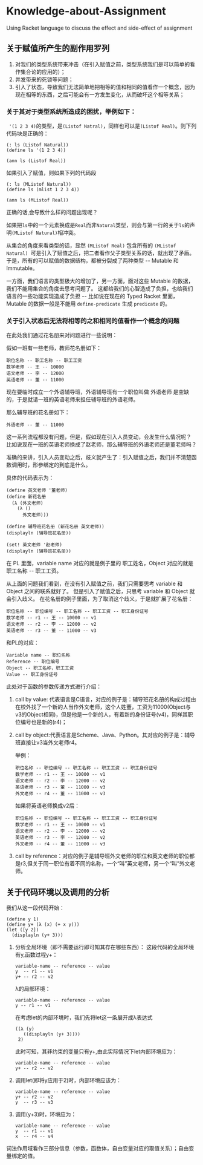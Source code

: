 # Knowledge-about-Assignment
Using Racket language to discuss the effect and side-effect of assignment 

## 关于赋值所产生的副作用罗列
1. 对我们的类型系统带来冲击（在引入赋值之前，类型系统我们是可以简单的看作集合论的应用的）；
2. 并发带来的死锁等问题；
3. 引入了状态，导致我们无法简单地把相等的值和相同的值看作一个概念，因为现在相等的东西，之后可能会有一方发生变化，从而破坏这个相等关系；

### 关于其对于类型系统所造成的困扰，举例如下：
`` '(1 2 3 4)``的类型，是``(Listof Natral)``，同样也可以是``(Listof Real)``。则下列代码块是正确的：
``` Racket
(: ls (Listof Natural))
(define ls '(1 2 3 4))

(ann ls (Listof Real))
```

如果引入了赋值，则如果下列的代码段
``` Racket
(: ls (MListof Natural))
(define ls (mlist 1 2 3 4))

(ann ls (MListof Real))
```
正确的话,会导致什么样的问题出现呢？

如果把``ls``中的一个元素换成是``Real``而非``Natural``类型，则会与第一行的关于``ls``的声明``(MListof Natural)``相冲突。

从集合的角度来看类型的话，显然 ``(MListof Real)`` 包含所有的 ``(MListof Natural) ``可是引入了赋值之后，把二者看作父子类型关系的话，就出现了矛盾。
于是，所有的可以赋值的数据结构，都被分裂成了两种类型 -- Mutable 和 Immutable。

一方面，我们语言的类型极大的增加了，另一方面，面对这些 Mutable 的数据，我们不能用集合的角度去思考问题了。
这都给我们的心智造成了负担，也给我们语言的一些功能实现造成了负担 -- 比如说在现在的 Typed Racket 里面，Mutable 的数据一般是不能用 ``define-predicate`` 生成 ``predicate`` 的。

### 关于引入状态后无法将相等的之和相同的值看作一个概念的问题

在此处我们通过花名册来对问题进行一些说明：

假如一班有一些老师，教师花名册如下：
```
职位名称 -- 职工名称 -- 职工工资
数学老师 -- 王 -- 10000
语文老师 -- 李 -- 12000
英语老师 -- 董 -- 11000
```

现在要临时成立一个外语辅导班，外语辅导班有一个职位叫做 外语老师 是空缺的，于是就请一班的英语老师来担任辅导班的外语老师。

那么辅导班的花名册如下：
```
外语老师 -- 董 -- 11000
```

这一系列流程都没有问题，但是，假如现在引入人员变动，会发生什么情况呢？
比如说现在一班的英语老师换成了赵老师，那么辅导班的外语老师还是董老师吗？

准确的来讲，引入人员变动之后，歧义就产生了：引入赋值之后，我们并不清楚函数调用时，形参绑定的到底是什么。

具体的代码表示为：
``` Racket
(define 英文老师 '董老师)
(define 新花名册
  (λ (外文老师)
    (λ ()
      外文老师)))

(define 辅导班花名册 (新花名册 英文老师))
(displayln (辅导班花名册))

(set! 英文老师 '赵老师)
(displayln (辅导班花名册))
```

在 PL 里面，variable name 对应的就是例子里的 职工姓名，Object 对应的就是 职工名称 -- 职工工资。

从上面的问题我们看到，在没有引入赋值之前，我们只需要思考 variable 和 Object 之间的联系就好了。
但是引入了赋值之后，只思考 variable 和 Object 就会引入歧义。
在花名册的例子里面，为了取消这个歧义，于是就扩展了花名册：

```
职位名称 -- 职位编号 -- 职工名称 -- 职工工资 -- 职工身份证号
数学老师 -- r1 -- 王 -- 10000 -- v1
语文老师 -- r2 -- 李 -- 12000 -- v2
英语老师 -- r3 -- 董 -- 11000 -- v3
```

和PL的对应：
```
Variable name -- 职位名称
Reference -- 职位编号
Object -- 职工名称，职工工资
Value -- 职工身份证号
```

此处对于函数的参数传递方式进行介绍：
1. call by value: 代表语言是C语言，对应的例子是：辅导班花名册的构成过程由在校外找了一个新的人当作外文老师，这个人姓董，工资为11000(Object与v3的Object相同)，但是他是一个新的人，有着新的身份证号(v4)，同样其职位编号也是新的(r4)；
2. call by object:代表语言是Scheme、Java、Python。其对应的例子是：辅导班直接让v3当外文老师r4。
   
   举例：
   ```
   职位名称 -- 职位编号 -- 职工名称 -- 职工工资 -- 职工身份证号
   数学老师 -- r1 -- 王 -- 10000 -- v1
   语文老师 -- r2 -- 李 -- 12000 -- v2
   英语老师 -- r3 -- 董 -- 11000 -- v3
   外文老师 -- r4 -- 董 -- 11000 -- v3
   ```
   如果将英语老师换成v2后：
   ```
   职位名称 -- 职位编号 -- 职工名称 -- 职工工资 -- 职工身份证号
   数学老师 -- r1 -- 王 -- 10000 -- v1
   语文老师 -- r2 -- 李 -- 12000 -- v2
   英语老师 -- r3 -- 李 -- 12000 -- v2
   外文老师 -- r4 -- 董 -- 11000 -- v3
    ```
3. call by reference：对应的例子是辅导班外文老师的职位和英文老师的职位都是r3,但关于同一职位有着不同的名称，一个“叫”英文老师，另一个“叫”外文老师。

## 关于代码环境以及调用的分析

我们从这一段代码开始：
``` Racket
(define y 1)
(define y+ (λ (x) (+ x y)))
(let ([y 2])
  (displayln (y+ 3)))
```
1. 分析全局环境（即不需要运行即可知其存在哪些东西）：
   这段代码的全局环境有y,函数过程y+：
   ```
   variable-name -- reference -- value
   y  -- r1 -- v1
   y+ -- r2 -- v2
   ```

   λ的局部环境：
   ```
   variable-name -- reference -- value
   y -- r1 -- v1
   ```

   在考虑let的内部环境时，我们先将let这一条展开成λ表达式
   ``` Racket
   ((λ (y)
      ((displayln (y+ 3))))
    2)
   ```
   此时可知，其非约束的变量只有y+,由此实际情况下let内部环境应为：
   ```
   variable-name -- reference -- value
   y+ -- r2 -- v2
   ```

2. 调用let(即将y应用于2)时，内部环境应该为：
   ```
   variable-name -- reference -- value
   y+ -- r2 -- v2
   y  -- r3 -- v3
   ```

3. 调用(y+3)时，环境应为：
   ```
   variable-name -- reference -- value
   y  -- r1 -- v1
   x  -- r4 -- v4 
   ```


词法作用域看作三部分信息（参数，函数体，自由变量对应的取值关系）；自由变量绑定的值。

